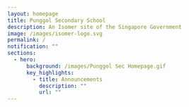 ```yaml
---
layout: homepage
title: Punggol Secondary School
description: An Isomer site of the Singapore Government
image: /images/isomer-logo.svg
permalink: /
notification: ""
sections:
  - hero:
      background: /images/Punggol Sec Homepage.gif
      key_highlights:
        - title: Announcements
          description: ""
          url: ""
---
```

